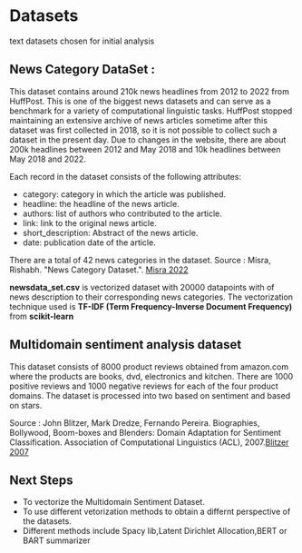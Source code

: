 # Datasets
text datasets chosen for initial analysis
## News Category DataSet : 

This dataset contains around 210k news headlines from 2012 to 2022 from HuffPost. This is one of the biggest news datasets and can serve as a benchmark for a variety of computational linguistic tasks. HuffPost stopped maintaining an extensive archive of news articles sometime after this dataset was first collected in 2018, so it is not possible to collect such a dataset in the present day. Due to changes in the website, there are about 200k headlines between 2012 and May 2018 and 10k headlines between May 2018 and 2022.

Each record in the dataset consists of the following attributes:

- category: category in which the article was published.
- headline: the headline of the news article.
- authors: list of authors who contributed to the article.
- link: link to the original news article.
- short_description: Abstract of the news article.
- date: publication date of the article. 

There are a total of 42 news categories in the dataset.
Source : Misra, Rishabh. "News Category Dataset.". [Misra 2022](https://www.researchgate.net/publication/363843926_News_Category_Dataset)

**newsdata_set.csv** is vectorized dataset with 20000 datapoints with of news description to their corresponding news categories. 
The vectorization technique used is **TF-IDF (Term Frequency-Inverse Document Frequency)** from **scikit-learn**

## Multidomain sentiment analysis dataset

This dataset consists of 8000 product reviews obtained from amazon.com where the products are books, dvd, electronics and kitchen. 
There are 1000 positive reviews and 1000 negative reviews for each of the four product domains. The dataset is processed into
two based on sentiment and based on stars.

Source : John Blitzer, Mark Dredze, Fernando Pereira. Biographies, Bollywood, Boom-boxes and Blenders: Domain Adaptation for Sentiment Classification. Association of Computational Linguistics (ACL), 2007.[Blitzer 2007](https://www.cs.jhu.edu/~mdredze/publications/sentiment_acl07.pdf)

## Next Steps

- To vectorize the Multidomain Sentiment Dataset.
- To use different vetorization methods to obtain a differnt perspective of the datasets.
- Different methods include Spacy lib,Latent Dirichlet Allocation,BERT or BART summarizer


